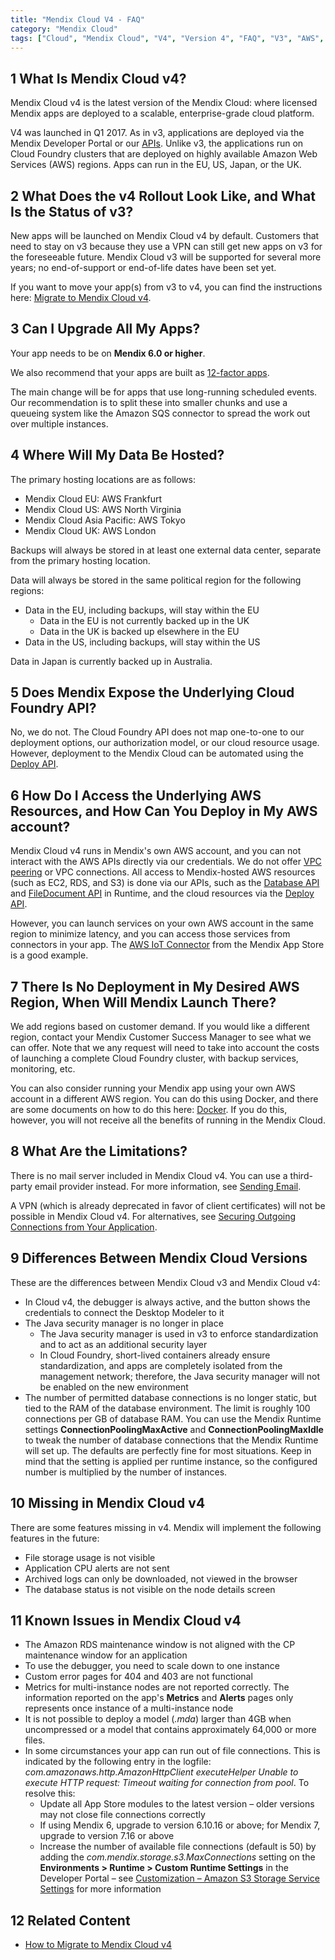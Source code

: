 ```yaml
---
title: "Mendix Cloud V4 - FAQ"
category: "Mendix Cloud"
tags: ["Cloud", "Mendix Cloud", "V4", "Version 4", "FAQ", "V3", "AWS", "Amazon Web Services"]
---
```


## 1 What Is Mendix Cloud v4?

Mendix Cloud v4 is the latest version of the Mendix Cloud: where licensed Mendix apps are deployed to a scalable, enterprise-grade cloud platform.

V4 was launched in Q1 2017. As in v3, applications are deployed via the Mendix Developer Portal or our [APIs](/apidocs-mxsdk/apidocs/deploy-api). Unlike v3, the applications run on Cloud Foundry clusters that are deployed on highly available Amazon Web Services (AWS) regions. Apps can run in the EU, US, Japan, or the UK.

## 2 What Does the v4 Rollout Look Like, and What Is the Status of v3?

New apps will be launched on Mendix Cloud v4 by default. Customers that need to stay on v3 because they use a VPN can still get new apps on v3 for the foreseeable future. Mendix Cloud v3 will be supported for several more years; no end-of-support or end-of-life dates have been set yet.

If you want to move your app(s) from v3 to v4, you can find the instructions here: [Migrate to Mendix Cloud v4](/developerportal/deploy/migrating-to-v4).

## 3 Can I Upgrade All My Apps?

Your app needs to be on **Mendix 6.0 or higher**.

We also recommend that your apps are built as [12-factor apps](https://12factor.net/).

The main change will be for apps that use long-running scheduled events. Our recommendation is to split these into smaller chunks and use a queueing system like the Amazon SQS connector to spread the work out over multiple instances. 

## 4 Where Will My Data Be Hosted?

The primary hosting locations are as follows:

*   Mendix Cloud EU: AWS Frankfurt
*   Mendix Cloud US: AWS North Virginia
*   Mendix Cloud Asia Pacific: AWS Tokyo
*   Mendix Cloud UK: AWS London

Backups will always be stored in at least one external data center, separate from the primary hosting location.

Data will always be stored in the same political region for the following regions:

*   Data in the EU, including backups, will stay within the EU
    * Data in the EU is not currently backed up in the UK
    * Data in the UK is backed up elsewhere in the EU
*   Data in the US, including backups, will stay within the US

Data in Japan is currently backed up in Australia.

## 5 Does Mendix Expose the Underlying Cloud Foundry API?

No, we do not. The Cloud Foundry API does not map one-to-one to our deployment options, our authorization model, or our cloud resource usage. However, deployment to the Mendix Cloud can be automated using the [Deploy API](/apidocs-mxsdk/apidocs/deploy-api).

## 6 How Do I Access the Underlying AWS Resources, and How Can You Deploy in My AWS account?

Mendix Cloud v4 runs in Mendix's own AWS account, and you can not interact with the AWS APIs directly via our credentials. We do not offer [VPC peering](http://docs.aws.amazon.com/AmazonVPC/latest/PeeringGuide/Welcome.html) or VPC connections. All access to Mendix-hosted AWS resources (such as EC2, RDS, and S3) is done via our APIs, such as the [Database API](https://apidocs.mendix.com/7/runtime/com/mendix/core/Core.html#retrieveXPathQuery-com.mendix.systemwideinterfaces.core.IContext-java.lang.String-) and [FileDocument API](https://apidocs.mendix.com/7/runtime/com/mendix/core/Core.html#storeFileDocumentContent-com.mendix.systemwideinterfaces.core.IContext-com.mendix.systemwideinterfaces.core.IMendixObject-java.io.InputStream-) in Runtime, and the cloud resources via the [Deploy API](/apidocs-mxsdk/apidocs/deploy-api).

However, you can launch services on your own AWS account in the same region to minimize latency, and you can access those services from connectors in your app. The [AWS IoT Connector](https://appstore.home.mendix.com/link/app/2868/Mendix/AWS-IoT-Connector) from the Mendix App Store is a good example.

## 7 There Is No Deployment in My Desired AWS Region, When Will Mendix Launch There?

We add regions based on customer demand. If you would like a different region, contact your Mendix Customer Success Manager to see what we can offer. Note that we any request will need to take into account the costs of launching a complete Cloud Foundry cluster, with backup services, monitoring, etc. 

You can also consider running your Mendix app using your own AWS account in a different AWS region. You can do this using Docker, and there are some documents on how to do this here: [Docker](/developerportal/deploy/docker-deploy). If you do this, however, you will not receive all the benefits of running in the Mendix Cloud.

## 8 What Are the Limitations?

There is no mail server included in Mendix Cloud v4. You can use a third-party email provider instead. For more information, see [Sending Email](sending-email).

A VPN (which is already deprecated in favor of client certificates) will not be possible in Mendix Cloud v4. For alternatives, see [Securing Outgoing Connections from Your Application](/developerportal/deploy/securing-outgoing-connections-from-your-application).

## 9 Differences Between Mendix Cloud Versions

These are the differences between Mendix Cloud v3 and Mendix Cloud v4:

* In Cloud v4, the debugger is always active, and the button shows the credentials to connect the Desktop Modeler to it
* The Java security manager is no longer in place
    * The Java security manager is used in v3 to enforce standardization and to act as an additional security layer
    * In Cloud Foundry, short-lived containers already ensure standardization, and apps are completely isolated from the management network; therefore, the Java security manager will not be enabled on the new environment
* The number of permitted database connections is no longer static, but tied to the RAM of the database environment. The limit is roughly 100 connections per GB of database RAM. You can use the Mendix Runtime settings **ConnectionPoolingMaxActive** and **ConnectionPoolingMaxIdle** to tweak the number of database connections that the Mendix Runtime will set up. The defaults are perfectly fine for most situations. Keep in mind that the setting is applied per runtime instance, so the configured number is multiplied by the number of instances.

## 10 Missing in Mendix Cloud v4

There are some features missing in v4. Mendix will implement the following features in the future:

* File storage usage is not visible
* Application CPU alerts are not sent
* Archived logs can only be downloaded, not viewed in the browser
* The database status is not visible on the node details screen

## 11 Known Issues in Mendix Cloud v4

* The Amazon RDS maintenance window is not aligned with the CP maintenance window for an application
* To use the debugger, you need to scale down to one instance
* Custom error pages for 404 and 403 are not functional
* Metrics for multi-instance nodes are not reported correctly. The information reported on the app's **Metrics** and **Alerts** pages only represents once instance of a multi-instance node
* It is not possible to deploy a model (*.mda*) larger than 4GB when uncompressed or a model that contains approximately 64,000 or more files.
* In some circumstances your app can run out of file connections. This is indicated by the following entry in the logfile: *com.amazonaws.http.AmazonHttpClient executeHelper Unable to execute HTTP request: Timeout waiting for connection from pool*. To resolve this:
    * Update all App Store modules to the latest version – older versions may not close file connections correctly
    * If using Mendix 6, upgrade to version 6.10.16 or above; for Mendix 7, upgrade to version 7.16 or above
    * Increase the number of available file connections (default is 50) by adding the *com.mendix.storage.s3.MaxConnections* setting on the **Environments > Runtime > Custom Runtime Settings** in the Developer Portal – see [Customization – Amazon S3 Storage Service Settings](/refguide/custom-settings#5-amazon-s3-storage-service-settings) for more information

## 12 Related Content

* [How to Migrate to Mendix Cloud v4](/developerportal/deploy/migrating-to-v4)
